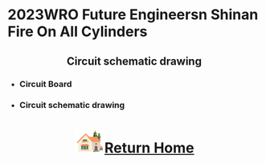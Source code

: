 2023WRO Future Engineersn Shinan Fire On All Cylinders  
====
## <div align="center">Circuit schematic drawing </div>

- ### Circuit Board


- ### Circuit schematic drawing





# <div align="center">![HOME](../../other/img/Home.png)[Return Home](../../)</div>  
